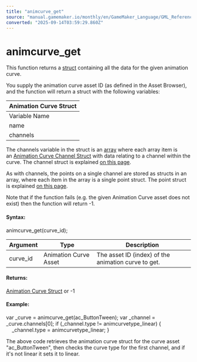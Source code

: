 ```yaml
---
title: "animcurve_get"
source: "manual.gamemaker.io/monthly/en/GameMaker_Language/GML_Reference/Asset_Management/Animation_Curves/animcurve_get.htm"
converted: "2025-09-14T03:59:29.860Z"
---
```


# animcurve\_get

This function returns a [struct](../../../GML_Overview/Structs.md) containing all the data for the given animation curve.

You supply the animation curve asset ID (as defined in the Asset Browser), and the function will return a struct with the following variables:

| Animation Curve Struct |
| --- |
| Variable Name | Data Type | Description |
| name | String | This is the name of the animation curve. |
| channels | Array of Animation Curve Channel Structs | This is an array, where each item in the array is a channel struct. |


The channels variable in the struct is an [array](../../../GML_Overview/Arrays.md) where each array item is an [Animation Curve Channel Struct](animcurve_get_channel.md) with data relating to a channel within the curve. The channel struct is explained [on this page](animcurve_channel_new.md).

As with channels, the points on a single channel are stored as structs in an array, where each item in the array is a single point struct. The point struct is explained [on this page](animcurve_point_new.md).

Note that if the function fails (e.g. the given Animation Curve asset does not exist) then the function will return -1.

#### Syntax:

animcurve\_get(curve\_id);

| Argument | Type | Description |
| --- | --- | --- |
| curve_id | Animation Curve Asset | The asset ID (index) of the animation curve to get. |

#### Returns:

[Animation Curve Struct](animcurve_get.md) or -1

#### Example:

var \_curve = animcurve\_get(ac\_ButtonTween);
var \_channel = \_curve.channels\[0\];
if (\_channel.type != animcurvetype\_linear)
{
    \_channel.type = animcurvetype\_linear;
}

The above code retrieves the animation curve struct for the curve asset "ac\_ButtonTween", then checks the curve type for the first channel, and if it's not linear it sets it to linear.
